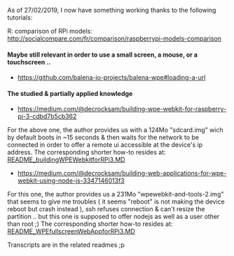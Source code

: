 As of 27/02/2019, I now have something working thanks to the following tutorials:

R: comparison of RPi models: http://socialcompare.com/fr/comparison/raspberrypi-models-comparison

#### Maybe still relevant in order to use a small screen, a mouse, or a touchscreen ..
- https://github.com/balena-io-projects/balena-wpe#loading-a-url

#### The studied & partially applied knowledge

- https://medium.com/@decrocksam/building-wpe-webkit-for-raspberry-pi-3-cdbd7b5cb362

For the above one, the author provides us with a 124Mo "sdcard.img" wich by default boots in ~15 seconds & 
then waits for the network to be connected in order to offer a remote ui accessible at the device's ip address.
The corresponding shorter how-to resides at: [README_buildingWPEWebkitforRPi3.MD](README_buildingWPEWebkitforRPi3.MD)

- https://medium.com/@decrocksam/building-web-applications-for-wpe-webkit-using-node-js-3347146013f3

For this one, the author provides us a 231Mo "wpewebkit-and-tools-2.img" that seems to give me troubles ( it seems "reboot" 
is not making the device reboot but crash instead ), ssh refuses connection & can't resize the partition .. but this one is supposed
to offer nodejs as well as a user other than root ;)
The corresponding shorter how-to resides at: [README_WPEfullscreenWebAppforRPi3.MD](README_WPEfullscreenWebAppforRPi3.MD) 

Transcripts are in the related readmes ;p
